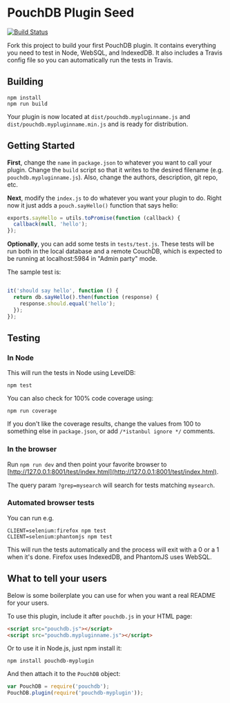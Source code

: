 PouchDB Plugin Seed
=====

[![Build Status](https://travis-ci.org/pouchdb/plugin-seed.svg)](https://travis-ci.org/pouchdb/plugin-seed)

Fork this project to build your first PouchDB plugin.  It contains everything you need to test in Node, WebSQL, and IndexedDB.  It also includes a Travis config file so you
can automatically run the tests in Travis.

Building
----
    npm install
    npm run build

Your plugin is now located at `dist/pouchdb.mypluginname.js` and `dist/pouchdb.mypluginname.min.js` and is ready for distribution.

Getting Started
-------

**First**, change the `name` in `package.json` to whatever you want to call your plugin.  Change the `build` script so that it writes to the desired filename (e.g. `pouchdb.mypluginname.js`).  Also, change the authors, description, git repo, etc.

**Next**, modify the `index.js` to do whatever you want your plugin to do.  Right now it just adds a `pouch.sayHello()` function that says hello:

```js
exports.sayHello = utils.toPromise(function (callback) {
  callback(null, 'hello');
});
```

**Optionally**, you can add some tests in `tests/test.js`. These tests will be run both in the local database and a remote CouchDB, which is expected to be running at localhost:5984 in "Admin party" mode.

The sample test is:

```js

it('should say hello', function () {
  return db.sayHello().then(function (response) {
    response.should.equal('hello');
  });
});
```

Testing
----

### In Node

This will run the tests in Node using LevelDB:

    npm test
    
You can also check for 100% code coverage using:

    npm run coverage

If you don't like the coverage results, change the values from 100 to something else in `package.json`, or add `/*istanbul ignore */` comments.

### In the browser

Run `npm run dev` and then point your favorite browser to [http://127.0.0.1:8001/test/index.html](http://127.0.0.1:8001/test/index.html).

The query param `?grep=mysearch` will search for tests matching `mysearch`.

### Automated browser tests

You can run e.g.

    CLIENT=selenium:firefox npm test
    CLIENT=selenium:phantomjs npm test

This will run the tests automatically and the process will exit with a 0 or a 1 when it's done. Firefox uses IndexedDB, and PhantomJS uses WebSQL.

What to tell your users
--------

Below is some boilerplate you can use for when you want a real README for your users.

To use this plugin, include it after `pouchdb.js` in your HTML page:

```html
<script src="pouchdb.js"></script>
<script src="pouchdb.mypluginname.js"></script>
```

Or to use it in Node.js, just npm install it:

```
npm install pouchdb-myplugin
```

And then attach it to the `PouchDB` object:

```js
var PouchDB = require('pouchdb');
PouchDB.plugin(require('pouchdb-myplugin'));
```
